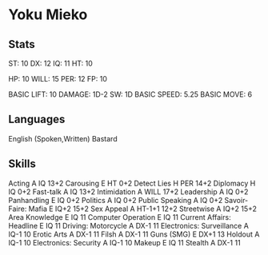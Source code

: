# Yoku Mieko

## Stats

ST: 10
DX: 12
IQ: 11
HT: 10

HP:     10
WILL:   15
PER:    12
FP:     10

BASIC LIFT:  10
DAMAGE:      1D-2
SW:          1D
BASIC SPEED: 5.25
BASIC MOVE:  6

## Languages

English (Spoken,Written)
Bastard

## Skills

Acting                      A   IQ      13+2
Carousing                   E   HT      0+2
Detect Lies                 H   PER     14+2
Diplomacy                   H   IQ      0+2
Fast-talk                   A   IQ      13+2
Intimidation                A   WILL    17+2
Leadership                  A   IQ      0+2
Panhandling                 E   IQ      0+2
Politics                    A   IQ      0+2
Public Speaking             A   IQ      0+2
Savoir-Faire: Mafia         E   IQ+2    15+2
Sex Appeal                  A   HT-1+1  12+2
Streetwise                  A   IQ+2    15+2
Area Knowledge              E   IQ      11
Computer Operation          E   IQ      11
Current Affairs: Headline   E   IQ      11
Driving: Motorcycle         A   DX-1    11
Electronics: Surveillance   A   IQ-1    10
Erotic Arts                 A   DX-1    11
Filsh                       A   DX-1    11
Guns (SMG)                  E   DX+1    13
Holdout                     A   IQ-1    10
Electronics: Security       A   IQ-1    10
Makeup                      E   IQ      11
Stealth                     A   DX-1    11
